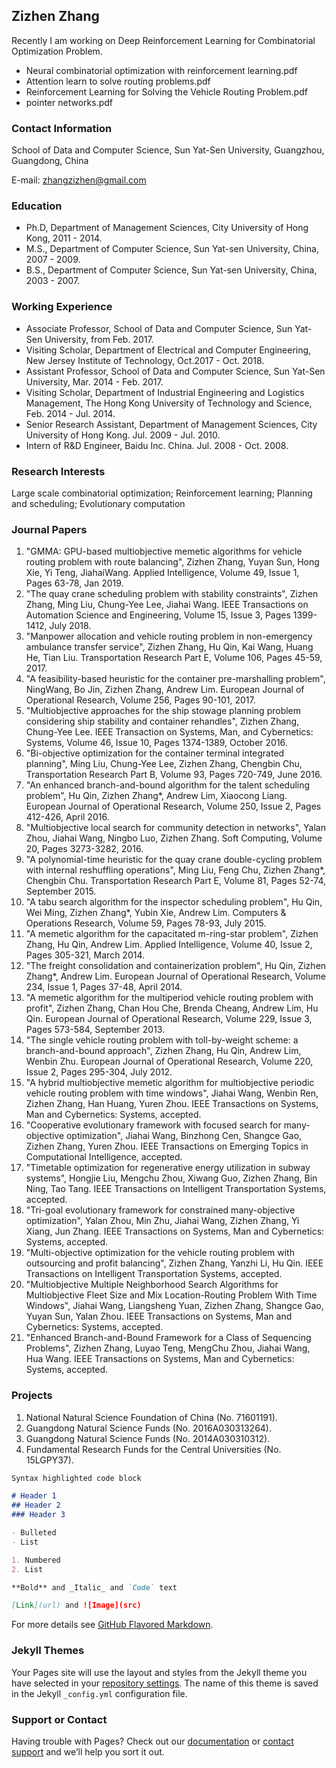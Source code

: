 ## Zizhen Zhang

Recently I am working on Deep Reinforcement Learning for Combinatorial Optimization Problem. 

+ Neural combinatorial optimization with reinforcement learning.pdf
+ Attention learn to solve routing problems.pdf
+ Reinforcement Learning for Solving the Vehicle Routing Problem.pdf
+ pointer networks.pdf


### Contact Information

School of Data and Computer Science, Sun Yat-Sen University, Guangzhou, Guangdong, China

E-mail: zhangzizhen@gmail.com

### Education

+ Ph.D, Department of Management Sciences, City University of Hong Kong, 2011 - 2014.
+ M.S., Department of Computer Science, Sun Yat-sen University, China, 2007 - 2009.
+ B.S., Department of Computer Science, Sun Yat-sen University, China, 2003 - 2007.

### Working Experience

+ Associate Professor, School of Data and Computer Science, Sun Yat-Sen University, from Feb. 2017.
+ Visiting Scholar, Department of Electrical and Computer Engineering, New Jersey Institute of Technology, Oct.2017 - Oct. 2018.
+ Assistant Professor, School of Data and Computer Science, Sun Yat-Sen University, Mar. 2014 - Feb. 2017.
+ Visiting Scholar, Department of Industrial Engineering and Logistics Management, The Hong Kong University of Technology and Science, Feb. 2014 - Jul. 2014.
+ Senior Research Assistant, Department of Management Sciences, City University of Hong Kong. Jul. 2009 - Jul. 2010.
+ Intern of R&D Engineer, Baidu Inc. China. Jul. 2008 - Oct. 2008.

### Research Interests

Large scale combinatorial optimization; Reinforcement learning; Planning and scheduling; Evolutionary computation


### Journal Papers

1. "GMMA: GPU-based multiobjective memetic algorithms for vehicle routing problem with route balancing", Zizhen Zhang, Yuyan Sun, Hong Xie, Yi Teng, JiahaiWang. Applied Intelligence, Volume 49, Issue 1, Pages 63-78, Jan 2019.
2. "The quay crane scheduling problem with stability constraints", Zizhen Zhang, Ming Liu, Chung-Yee Lee, Jiahai Wang. IEEE Transactions on Automation Science and Engineering, Volume 15, Issue 3, Pages 1399-1412, July 2018.
3. "Manpower allocation and vehicle routing problem in non-emergency ambulance transfer service", Zizhen Zhang, Hu Qin, Kai Wang, Huang He, Tian Liu. Transportation Research Part E, Volume 106, Pages 45-59, 2017.
4. "A feasibility-based heuristic for the container pre-marshalling problem", NingWang, Bo Jin, Zizhen Zhang, Andrew Lim. European Journal of Operational Research, Volume 256, Pages 90-101, 2017.
5. "Multiobjective approaches for the ship stowage planning problem considering ship stability and container rehandles", Zizhen Zhang, Chung-Yee Lee. IEEE Transaction on Systems, Man, and Cybernetics: Systems, Volume 46, Issue 10, Pages 1374-1389, October 2016.
6. "Bi-objective optimization for the container terminal integrated planning", Ming Liu, Chung-Yee Lee, Zizhen Zhang, Chengbin Chu, Transportation Research Part B, Volume 93, Pages 720-749, June 2016.
7. "An enhanced branch-and-bound algorithm for the talent scheduling problem", Hu Qin, Zizhen Zhang*, Andrew Lim, Xiaocong Liang. European Journal of Operational Research, Volume 250, Issue 2, Pages 412-426, April 2016.
8. "Multiobjective local search for community detection in networks", Yalan Zhou, Jiahai Wang, Ningbo Luo, Zizhen Zhang. Soft Computing, Volume 20, Pages 3273-3282, 2016.
9. "A polynomial-time heuristic for the quay crane double-cycling problem with internal reshuffling operations", Ming Liu, Feng Chu, Zizhen Zhang*, Chengbin Chu. Transportation Research Part E, Volume 81, Pages 52-74, September 2015.
10. "A tabu search algorithm for the inspector scheduling problem", Hu Qin, Wei Ming, Zizhen Zhang*, Yubin Xie, Andrew Lim. Computers & Operations Research, Volume 59, Pages 78-93, July 2015.
11. "A memetic algorithm for the capacitated m-ring-star problem", Zizhen Zhang, Hu Qin, Andrew Lim. Applied Intelligence, Volume 40, Issue 2, Pages 305-321, March 2014.
12. "The freight consolidation and containerization problem", Hu Qin, Zizhen Zhang*, Andrew Lim. European Journal of Operational Research, Volume 234, Issue 1, Pages 37-48, April 2014.
13. "A memetic algorithm for the multiperiod vehicle routing problem with profit", Zizhen Zhang, Chan Hou Che, Brenda Cheang, Andrew Lim, Hu Qin. European Journal of Operational Research, Volume 229, Issue 3, Pages 573-584, September 2013.
14. "The single vehicle routing problem with toll-by-weight scheme: a branch-and-bound approach", Zizhen Zhang, Hu Qin, Andrew Lim, Wenbin Zhu. European Journal of Operational Research, Volume 220, Issue 2, Pages 295-304, July 2012.
15. "A hybrid multiobjective memetic algorithm for multiobjective periodic vehicle routing problem with time windows", Jiahai Wang, Wenbin Ren, Zizhen Zhang, Han Huang, Yuren Zhou. IEEE Transactions on Systems, Man and Cybernetics: Systems, accepted.
16. "Cooperative evolutionary framework with focused search for many-objective optimization", Jiahai Wang, Binzhong Cen, Shangce Gao, Zizhen Zhang, Yuren Zhou. IEEE Transactions on Emerging Topics in Computational Intelligence, accepted.
17. "Timetable optimization for regenerative energy utilization in subway systems", Hongjie Liu, Mengchu Zhou, Xiwang Guo, Zizhen Zhang, Bin Ning, Tao Tang. IEEE Transactions on Intelligent Transportation Systems, accepted.
18. "Tri-goal evolutionary framework for constrained many-objective optimization", Yalan Zhou, Min Zhu, Jiahai Wang, Zizhen Zhang, Yi Xiang, Jun Zhang. IEEE Transactions on Systems, Man and Cybernetics: Systems, accepted.
19. "Multi-objective optimization for the vehicle routing problem with outsourcing and profit balancing", Zizhen Zhang, Yanzhi Li, Hu Qin. IEEE Transactions on Intelligent Transportation Systems, accepted.
20. "Multiobjective Multiple Neighborhood Search Algorithms for Multiobjective Fleet Size and Mix Location-Routing Problem With Time Windows", Jiahai Wang, Liangsheng Yuan, Zizhen Zhang, Shangce Gao, Yuyan Sun, Yalan Zhou. IEEE Transactions on Systems, Man and Cybernetics: Systems, accepted.
21. "Enhanced Branch-and-Bound Framework for a Class of Sequencing Problems", Zizhen Zhang, Luyao Teng, MengChu Zhou, Jiahai Wang, Hua Wang. IEEE Transactions on Systems, Man and Cybernetics: Systems, accepted.

### Projects

1. National Natural Science Foundation of China (No. 71601191).
2. Guangdong Natural Science Funds (No. 2016A030313264).
3. Guangdong Natural Science Funds (No. 2014A030310312).
4. Fundamental Research Funds for the Central Universities (No. 15LGPY37).


```markdown
Syntax highlighted code block

# Header 1
## Header 2
### Header 3

- Bulleted
- List

1. Numbered
2. List

**Bold** and _Italic_ and `Code` text

[Link](url) and ![Image](src)
```

For more details see [GitHub Flavored Markdown](https://guides.github.com/features/mastering-markdown/).

### Jekyll Themes

Your Pages site will use the layout and styles from the Jekyll theme you have selected in your [repository settings](https://github.com/zhangzizhen/resume/settings). The name of this theme is saved in the Jekyll `_config.yml` configuration file.

### Support or Contact

Having trouble with Pages? Check out our [documentation](https://help.github.com/categories/github-pages-basics/) or [contact support](https://github.com/contact) and we’ll help you sort it out.
